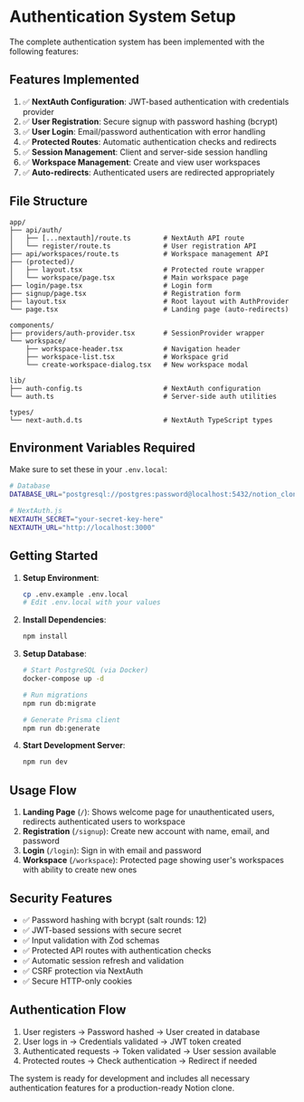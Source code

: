 # Authentication System Setup

The complete authentication system has been implemented with the following features:

## Features Implemented

1. ✅ **NextAuth Configuration**: JWT-based authentication with credentials provider
2. ✅ **User Registration**: Secure signup with password hashing (bcrypt)
3. ✅ **User Login**: Email/password authentication with error handling
4. ✅ **Protected Routes**: Automatic authentication checks and redirects
5. ✅ **Session Management**: Client and server-side session handling
6. ✅ **Workspace Management**: Create and view user workspaces
7. ✅ **Auto-redirects**: Authenticated users are redirected appropriately

## File Structure

```
app/
├── api/auth/
│   ├── [...nextauth]/route.ts        # NextAuth API route
│   └── register/route.ts             # User registration API
├── api/workspaces/route.ts           # Workspace management API
├── (protected)/
│   ├── layout.tsx                    # Protected route wrapper
│   └── workspace/page.tsx            # Main workspace page
├── login/page.tsx                    # Login form
├── signup/page.tsx                   # Registration form
├── layout.tsx                        # Root layout with AuthProvider
└── page.tsx                          # Landing page (auto-redirects)

components/
├── providers/auth-provider.tsx       # SessionProvider wrapper
└── workspace/
    ├── workspace-header.tsx          # Navigation header
    ├── workspace-list.tsx            # Workspace grid
    └── create-workspace-dialog.tsx   # New workspace modal

lib/
├── auth-config.ts                    # NextAuth configuration
└── auth.ts                           # Server-side auth utilities

types/
└── next-auth.d.ts                    # NextAuth TypeScript types
```

## Environment Variables Required

Make sure to set these in your `.env.local`:

```bash
# Database
DATABASE_URL="postgresql://postgres:password@localhost:5432/notion_clone"

# NextAuth.js
NEXTAUTH_SECRET="your-secret-key-here"
NEXTAUTH_URL="http://localhost:3000"
```

## Getting Started

1. **Setup Environment**:
   ```bash
   cp .env.example .env.local
   # Edit .env.local with your values
   ```

2. **Install Dependencies**:
   ```bash
   npm install
   ```

3. **Setup Database**:
   ```bash
   # Start PostgreSQL (via Docker)
   docker-compose up -d

   # Run migrations
   npm run db:migrate

   # Generate Prisma client
   npm run db:generate
   ```

4. **Start Development Server**:
   ```bash
   npm run dev
   ```

## Usage Flow

1. **Landing Page** (`/`): Shows welcome page for unauthenticated users, redirects authenticated users to workspace
2. **Registration** (`/signup`): Create new account with name, email, and password
3. **Login** (`/login`): Sign in with email and password
4. **Workspace** (`/workspace`): Protected page showing user's workspaces with ability to create new ones

## Security Features

- ✅ Password hashing with bcrypt (salt rounds: 12)
- ✅ JWT-based sessions with secure secret
- ✅ Input validation with Zod schemas
- ✅ Protected API routes with authentication checks
- ✅ Automatic session refresh and validation
- ✅ CSRF protection via NextAuth
- ✅ Secure HTTP-only cookies

## Authentication Flow

1. User registers → Password hashed → User created in database
2. User logs in → Credentials validated → JWT token created
3. Authenticated requests → Token validated → User session available
4. Protected routes → Check authentication → Redirect if needed

The system is ready for development and includes all necessary authentication features for a production-ready Notion clone.